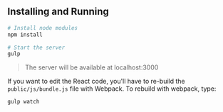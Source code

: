 ## Installing and Running

```sh
# Install node modules
npm install

# Start the server
gulp
```

> The server will be available at localhost:3000

If you want to edit the React code, you'll have to re-build the `public/js/bundle.js` file with Webpack. To rebuild with webpack, type:

```sh
gulp watch
```